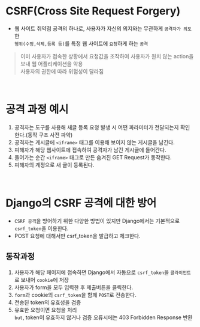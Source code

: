 # CSRF(Cross Site Request Forgery)
* 웹 사이트 취약점 공격의 하나로, 사용자가 자신의 의지와는 무관하게 `공격자가 의도`한  
  `행위(수정,삭제,등록 등)`를 특정 웹 사이트에 `요청`하게 하는 `공격`
> 이미 사용자가 접속한 상황에서 요청값을 조작하여 사용자가 원치 않는 action을 보내 웹 어플리케이션을 악용  
> 사용자의 권한에 따라 위험성이 달라짐
<br>

# 공격 과정 예시
  1. 공격자는 도구를 사용해 새글 등록 요청 발생 시 어떤 파라미터가 전달되는지 확인한다.(동작 구조 사전 파악)
  2. 공격자는 게시글에 `<iframe>` 태그를 이용해 보이지 않는 게시글을 남긴다.
  3. 피해자가 해당 웹사이트에 접속하여 공격자가 남긴 게시글에 들어간다.
  4. 들어가는 순간 `<iframe>` 태그로 만든 숨겨진 GET Request가 동작한다.
  5. 피해자의 계정으로 새 글이 등록된다.
<br>
  
# Django의 CSRF 공격에 대한 방어
* `CSRF 공격`을 방어하기 위한 다양한 방법이 있지만 Django에서는 기본적으로 `csrf_token`을 이용한다.
* POST 요청에 대해서만 csrf_token을 발급하고 체크한다.  

## 동작과정
  1. 사용자가 해당 페이지에 접속하면 Django에서 자동으로 `csrf_token`을 `클라이언트`로 보내어 `cookie`에 저장
  2. 사용자가 form을 모두 입력한 후 제출버튼을 클릭한다.
  3. `form`과 cookie의 `csrf_token`을 함께 `POST`로 전송한다.
  4. 전송된 token의 유효성을 검증
  5. 유효한 요청이면 요청을 처리  
    `but`, token이 유효하지 않거나 검증 오류시에는 403 Forbidden Response 반환 
